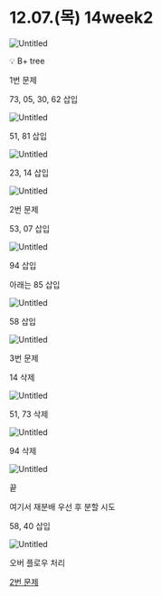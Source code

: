 # 12.07.(목) 14week2

![Untitled](12%2007%20(%E1%84%86%E1%85%A9%E1%86%A8)%2014week2%20756f176ac02e4ecfa88cefbdc378df33/Untitled.jpeg)

<aside>
💡  B+ tree

</aside>

1번 문제

73, 05, 30, 62 삽입

![Untitled](12%2007%20(%E1%84%86%E1%85%A9%E1%86%A8)%2014week2%20756f176ac02e4ecfa88cefbdc378df33/Untitled%201.jpeg)

51, 81 삽입

![Untitled](12%2007%20(%E1%84%86%E1%85%A9%E1%86%A8)%2014week2%20756f176ac02e4ecfa88cefbdc378df33/Untitled%202.jpeg)

23, 14 삽입

![Untitled](12%2007%20(%E1%84%86%E1%85%A9%E1%86%A8)%2014week2%20756f176ac02e4ecfa88cefbdc378df33/Untitled%203.jpeg)

2번 문제

53, 07 삽입

![Untitled](12%2007%20(%E1%84%86%E1%85%A9%E1%86%A8)%2014week2%20756f176ac02e4ecfa88cefbdc378df33/Untitled%204.jpeg)

94 삽입

아래는 85 삽입

![Untitled](12%2007%20(%E1%84%86%E1%85%A9%E1%86%A8)%2014week2%20756f176ac02e4ecfa88cefbdc378df33/Untitled%205.jpeg)

58 삽입

![Untitled](12%2007%20(%E1%84%86%E1%85%A9%E1%86%A8)%2014week2%20756f176ac02e4ecfa88cefbdc378df33/Untitled%206.jpeg)

3번 문제

14 삭제

![Untitled](12%2007%20(%E1%84%86%E1%85%A9%E1%86%A8)%2014week2%20756f176ac02e4ecfa88cefbdc378df33/Untitled%207.jpeg)

51, 73 삭제

![Untitled](12%2007%20(%E1%84%86%E1%85%A9%E1%86%A8)%2014week2%20756f176ac02e4ecfa88cefbdc378df33/Untitled%208.jpeg)

94 삭제

![Untitled](12%2007%20(%E1%84%86%E1%85%A9%E1%86%A8)%2014week2%20756f176ac02e4ecfa88cefbdc378df33/Untitled%209.jpeg)

끝

여기서 재분배 우선 후 분할 시도

58, 40 삽입

![Untitled](12%2007%20(%E1%84%86%E1%85%A9%E1%86%A8)%2014week2%20756f176ac02e4ecfa88cefbdc378df33/Untitled%2010.jpeg)

오버 플로우 처리

[2번 문제](12%2007%20(%E1%84%86%E1%85%A9%E1%86%A8)%2014week2%20756f176ac02e4ecfa88cefbdc378df33/2%E1%84%87%E1%85%A5%E1%86%AB%20%E1%84%86%E1%85%AE%E1%86%AB%E1%84%8C%E1%85%A6%2028c747a826a64934a3fcc63455bf8c5e.md)